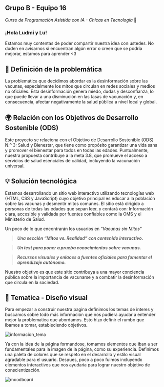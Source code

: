 ## Grupo B - Equipo 16
_Curso de Programación Asistida con IA - Chicas en Tecnología_ 🚀

### ¡Hola Ludmi y Lu! ###
Estamos muy contentas de poder compartir nuestra idea con ustedes. No duden en avisarnos si encuentran algún error o creen que se podría mejorar, estamos para aprender <3

## 🧠 Definición de la problemática
La problemática que decidimos abordar es la desinformación sobre las vacunas, especialmente los mitos que circulan en redes sociales y medios no oficiales. Esta desinformación genera miedo, dudas y desconfianza, lo que puede llevar a una disminución en las tasas de vacunación y, en consecuencia, afectar negativamente la salud pública a nivel local y global.

## 🌍 Relación con los Objetivos de Desarrollo Sostenible (ODS)
Este proyecto se relaciona con el Objetivo de Desarrollo Sostenible (ODS) N.º 3: Salud y Bienestar, que tiene como propósito garantizar una vida sana y promover el bienestar para todos en todas las edades. Puntualmente, nuestra propuesta contribuye a la meta 3.8, que promueve el acceso a servicios de salud esenciales de calidad, incluyendo la vacunación universal.

## 💡 Solución tecnológica
Estamos desarrollando un sitio web interactivo utilizando tecnologías web (HTML, CSS y JavaScript) cuyo objetivo principal es educar a la población sobre las vacunas y desmentir mitos comunes. El sitio está dirigido a personas de todas las edades que sepan leer, y contará con:
Información clara, accesible y validada por fuentes confiables como la OMS y el Ministerio de Salud.

Un poco de lo que encontrarán los usuarios en _"Vacunas sin Mitos"_


> ***Una sección “Mitos vs. Realidad” con contenido interactivo.***

> ***Un test para poner a prueba conocimientos sobre vacunas.***

> ***Recursos visuales y enlaces a fuentes oficiales para fomentar el aprendizaje autónomo.***

Nuestro objetivo es que este sitio contribuya a una mayor conciencia pública sobre la importancia de vacunarse y a combatir la desinformación que circula en la sociedad.

## 🎨 Tematica - Diseño visual

Para empezar a construir nuestra pagina definimos los temas de interes y buscamos sobre todo más información que nos pudiera ayudar a entender mejor la problematica que abordamos. Esto hizo definir el rumbo que ibamos a tomar, estableciendo objetivos.
 
![informacion_tema](https://github.com/user-attachments/assets/b35b2acb-7ae0-4976-afe8-0eef8d643c07)

Ya con la idea de la página formandose, tomamos elementos que iban a ser fundamentales para la imagen de la página, como su experiencia.
Definimos una paleta de colores que se respeto en el desarrollo y estilo visual agradable para el usuario. Despues, poco a poco fuimos incluyendo elementos interactivos que nos ayudaria para lograr nuestro objetivo de conscientización.

![moodboard](https://github.com/user-attachments/assets/6355a815-266f-4c9f-b1be-c35e2d5f74b0)


